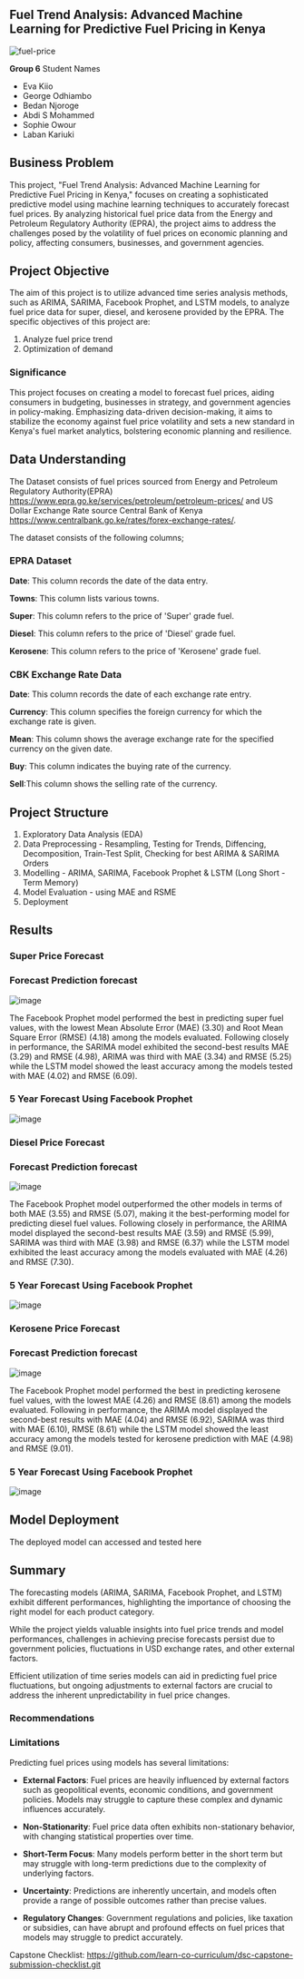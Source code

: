 ## Fuel Trend Analysis: Advanced Machine Learning for Predictive Fuel Pricing in Kenya
![fuel-price](https://github.com/Kichimbi/DSFP4P5-G6-Capstone-Project/assets/118848352/e6f6c958-ddeb-4387-a768-946286925400)

**Group 6**
Student Names
* Eva Kiio
* George Odhiambo
* Bedan Njoroge
* Abdi S Mohammed
* Sophie Owour
* Laban Kariuki

## Business Problem 
This project, "Fuel Trend Analysis: Advanced Machine Learning for Predictive Fuel Pricing in Kenya," focuses on creating a sophisticated predictive model using machine learning techniques to accurately forecast fuel prices. By analyzing historical fuel price data from the Energy and Petroleum Regulatory Authority (EPRA), the project aims to address the challenges posed by the volatility of fuel prices on economic planning and policy, affecting consumers, businesses, and government agencies.

## Project Objective
The aim of this project is to utilize advanced time series analysis methods, such as ARIMA, SARIMA, Facebook Prophet, and LSTM models, to analyze fuel price data for super, diesel, and kerosene provided by the EPRA. The specific objectives of this project are:
1. Analyze fuel price trend 
2. Optimization of demand

### Significance
This project focuses on creating a model to forecast fuel prices, aiding consumers in budgeting, businesses in strategy, and government agencies in policy-making. Emphasizing data-driven decision-making, it aims to stabilize the economy against fuel price volatility and sets a new standard in Kenya's fuel market analytics, bolstering economic planning and resilience.



## Data Understanding 

The Dataset consists of fuel prices sourced from Energy and Petroleum Regulatory Authority(EPRA) https://www.epra.go.ke/services/petroleum/petroleum-prices/ and US Dollar Exchange Rate source Central Bank of Kenya https://www.centralbank.go.ke/rates/forex-exchange-rates/. 

The dataset consists of the following columns;

### EPRA Dataset

__Date__: This column records the date of the data entry.

__Towns__: This column lists various towns.

__Super__: This column refers to the price of 'Super' grade fuel.

__Diesel__: This column refers to the price of 'Diesel' grade fuel.

__Kerosene__: This column refers to the price of 'Kerosene' grade fuel.

### CBK Exchange Rate Data

__Date__: This column records the date of each exchange rate entry.

__Currency__: This column specifies the foreign currency for which the exchange rate is given.

__Mean__: This column shows the average exchange rate for the specified currency on the given date. 

__Buy__: This column indicates the buying rate of the currency.

__Sell__:This column shows the selling rate of the currency.

## Project Structure
1. Exploratory Data Analysis (EDA)
2. Data Preprocessing - Resampling, Testing for Trends, Diffencing, Decomposition, Train-Test Split, Checking for best ARIMA & SARIMA Orders
3. Modelling - ARIMA, SARIMA, Facebook Prophet & LSTM (Long Short - Term Memory)
4. Model Evaluation - using MAE and RSME
5. Deployment

## Results

### Super Price Forecast
### Forecast Prediction forecast
![image](https://github.com/Kichimbi/DSFP4P5-G6-Capstone-Project/assets/118848352/aaa812d6-6711-4696-9deb-fc02b5b4cb9d)

The Facebook Prophet model performed the best in predicting super fuel values, with the lowest Mean Absolute Error (MAE) (3.30) and Root Mean Square Error (RMSE) (4.18) among the models evaluated. Following closely in performance, the SARIMA model exhibited the second-best results MAE (3.29) and RMSE (4.98), ARIMA was third with MAE (3.34) and RMSE (5.25) while the LSTM model showed the least accuracy among the models tested with MAE (4.02) and RMSE (6.09).

### 5 Year Forecast Using Facebook Prophet
![image](https://github.com/Kichimbi/DSFP4P5-G6-Capstone-Project/assets/118848352/515d83ca-838d-43ab-af30-2bd9895a0ee1)


### Diesel Price Forecast
### Forecast Prediction forecast
![image](https://github.com/Kichimbi/DSFP4P5-G6-Capstone-Project/assets/118848352/2fc953e9-26c9-47dd-9223-a9a1603aef5c)

The Facebook Prophet model outperformed the other models in terms of both MAE (3.55)  and RMSE (5.07), making it the best-performing model for predicting diesel fuel values. Following closely in performance, the ARIMA model displayed the second-best results MAE (3.59) and RMSE (5.99), SARIMA was third with MAE (3.98) and RMSE (6.37) while the LSTM model exhibited the least accuracy among the models evaluated with MAE (4.26) and RMSE (7.30).

### 5 Year Forecast Using Facebook Prophet
![image](https://github.com/Kichimbi/DSFP4P5-G6-Capstone-Project/assets/118848352/40d3ebf1-ac12-410a-b2b8-3c90919bb3f9)

### Kerosene Price Forecast
### Forecast Prediction forecast
![image](https://github.com/Kichimbi/DSFP4P5-G6-Capstone-Project/assets/118848352/996723b6-3f9f-4666-84ea-3bec9cd51285)

The Facebook Prophet model performed the best in predicting kerosene fuel values, with the lowest MAE (4.26) and RMSE (8.61) among the models evaluated. Following in performance, the ARIMA model displayed the second-best results with MAE (4.04) and RMSE (6.92), SARIMA was third with MAE (6.10), RMSE (8.61) while the LSTM model showed the least accuracy among the models tested for kerosene prediction with MAE (4.98) and RMSE (9.01).

### 5 Year Forecast Using Facebook Prophet
![image](https://github.com/Kichimbi/DSFP4P5-G6-Capstone-Project/assets/118848352/96abdd61-b74a-45b1-ac14-7fa92f295451)

## Model Deployment 
The deployed model can accessed and tested here

## Summary 
The forecasting models (ARIMA, SARIMA, Facebook Prophet, and LSTM) exhibit different performances, highlighting the importance of choosing the right model for each product category.

While the project yields valuable insights into fuel price trends and model performances, challenges in achieving precise forecasts persist due to government policies, fluctuations in USD exchange rates, and other external factors.

Efficient utilization of time series models can aid in predicting fuel price fluctuations, but ongoing adjustments to external factors are crucial to address the inherent unpredictability in fuel price changes.

### Recommendations





### Limitations

Predicting fuel prices using models has several limitations:

- **External Factors**: Fuel prices are heavily influenced by external factors such as geopolitical events, economic conditions, and government policies. Models may struggle to capture these complex and dynamic influences accurately.
  
- **Non-Stationarity**: Fuel price data often exhibits non-stationary behavior, with changing statistical properties over time.
  
- **Short-Term Focus**: Many models perform better in the short term but may struggle with long-term predictions due to the complexity of underlying factors.
  
- **Uncertainty**: Predictions are inherently uncertain, and models often provide a range of possible outcomes rather than precise values.
  
- **Regulatory Changes**: Government regulations and policies, like taxation or subsidies, can have abrupt and profound effects on fuel prices that models may struggle to predict accurately.


Capstone Checklist: https://github.com/learn-co-curriculum/dsc-capstone-submission-checklist.git
